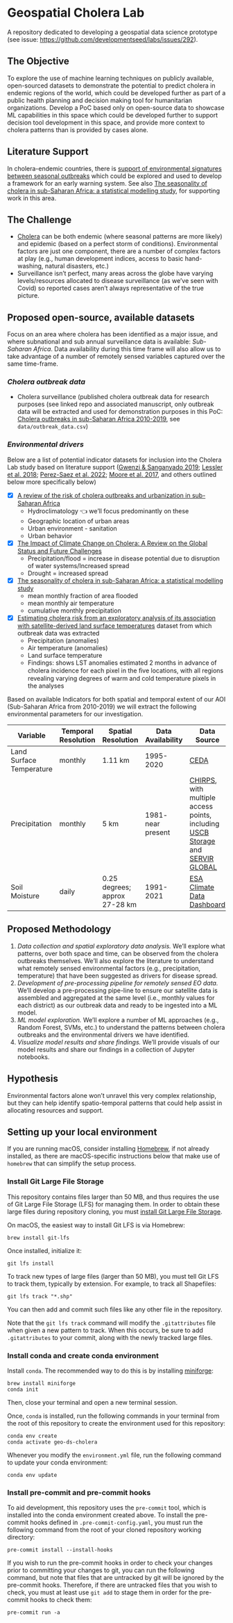 # Geospatial Cholera Lab

A repository dedicated to developing a geospatial data science prototype (see
issue: <https://github.com/developmentseed/labs/issues/292>).

## The Objective

To explore the use of machine learning techniques on publicly available,
open-sourced datasets to demonstrate the potential to predict cholera in endemic
regions of the world, which could be developed further as part of a public
health planning and decision making tool for humanitarian organizations.
Develop a PoC based only on open-source data to showcase ML capabilities in this
space which could be developed further to support decision tool development in
this space, and provide more context to cholera patterns than is provided by
cases alone.

## Literature Support

In cholera-endemic countries, there is
[support of environmental signatures between seasonal outbreaks](https://www.pnas.org/doi/10.1073/pnas.0809654105)
which could be explored and used to develop a framework for an early warning
system.  See also
[The seasonality of cholera in sub-Saharan Africa: a statistical modelling study](https://www.thelancet.com/journals/langlo/article/PIIS2214-109X(22)00007-9/fulltext),
for supporting work in this area.

## The Challenge

* [Cholera](https://www.who.int/news-room/fact-sheets/detail/cholera) can be
  both endemic (where seasonal patterns are more likely) and epidemic (based on
  a perfect storm of conditions).  Environmental factors are just one component,
  there are a number of complex factors at play (e.g., human development
  indices, access to basic hand-washing, natural disasters, etc.)
* Surveillance isn’t perfect, many areas across the globe have varying
  levels/resources allocated to disease surveillance (as we’ve seen with Covid)
  so reported cases aren’t always representative of the true picture.

## Proposed open-source, available datasets

Focus on an area where cholera has been identified as a major issue, and where
subnational and sub annual surveillance data is available: _Sub-Saharan Africa_.
Data availability during this time frame will also allow us to take advantage of
a number of remotely sensed variables captured over the same time-frame.

### _Cholera outbreak data_

* Cholera surveillance (published cholera outbreak data for research purposes
  (see linked repo and associated manuscript, only outbreak data will be
  extracted and used for demonstration purposes in this PoC:
  [Cholera outbreaks in sub-Saharan Africa 2010-2019](https://github.com/HopkinsIDD/cholera_outbreaks_ssa),
  see `data/outbreak_data.csv`)

### _Environmental drivers_

Below are a list of potential indicator datasets for inclusion into the Cholera Lab study based on literature support ([Gwenzi & Sanganyado 2019](https://www.mdpi.com/2078-1547/10/1/1); [Lessler et al. 2018](https://www.sciencedirect.com/science/article/pii/S0140673617330507#sec1); [Perez-Saez et al. 2022](https://www.thelancet.com/journals/langlo/article/PIIS2214-109X(22)00007-9/fulltext); [Moore et al. 2017](https://www.pnas.org/doi/10.1073/pnas.1617218114), and others outlined below more specifically below)

* [x] [A review of the risk of cholera outbreaks and urbanization in sub-Saharan Africa](https://www.sciencedirect.com/science/article/pii/S2588933820300261)
  * Hydroclimatology 👈 we’ll focus predominantly on these
  * Geographic location of urban areas
  * Urban environment - sanitation
  * Urban behavior
* [x] [The Impact of Climate Change on Cholera: A Review on the Global Status and Future Challenges](https://www.mdpi.com/2073-4433/11/5/449)
  * Precipitation/flood = increase in disease potential due to disruption of water systems/Increased spread
  * Drought = increased spread
* [x] [The seasonality of cholera in sub-Saharan Africa: a statistical modelling study](https://www.thelancet.com/journals/langlo/article/PIIS2214-109X(22)00007-9/fulltext)
  * mean monthly fraction of area flooded
  * mean monthly air temperature
  * cumulative monthly precipitation
* [x] [Estimating cholera risk from an exploratory analysis of its association with satellite-derived land surface temperatures](https://www.researchgate.net/publication/331555046_Estimating_cholera_risk_from_an_exploratory_analysis_of_its_association_with_satellite-derived_land_surface_temperatures) dataset from which outbreak data was extracted
  * Precipitation (anomalies)
  * Air temperature (anomalies)
  * Land surface temperature
  * Findings: shows LST anomalies estimated 2 months in advance of cholera incidence for each pixel in the ﬁve locations, with all regions revealing varying degrees of warm and cold temperature pixels in the analyses

Based on available Indicators for both spatial and temporal extent of our AOI (Sub-Saharan Africa from 2010-2019) we will extract the following environmental parameters for our investigation.

| Variable | Temporal Resolution | Spatial Resolution | Data Availability | Data Source |
|---------- | ------------------- | ------------------ | ------------------| ------------ |
| Land Surface Temperature | monthly | 1.11 km | 1995-2020 | [CEDA](https://catalogue.ceda.ac.uk/uuid/785ef9d3965442669bff899540747e28) |
| Precipitation | monthly | 5 km | 1981- near present | [CHIRPS](https://catalogue.ceda.ac.uk/uuid/785ef9d3965442669bff899540747e28), with multiple access points, including [USCB Storage](https://data.chc.ucsb.edu/products/CHIRPS-2.0/) and [SERVIR GLOBAL](https://climateserv.servirglobal.net/map?data=ucsbchirps) |
| Soil Moisture | daily | 0.25 degrees; approx 27-28 km | 1991-2021 | [ESA Climate Data Dashboard](https://climate.esa.int/en/odp/#/project/soil-moisture)|

## Proposed Methodology

1. _Data collection and spatial exploratory data analysis._ We’ll explore what
   patterns, over both space and time, can be observed from the cholera
   outbreaks themselves.  We’ll also explore the literature to understand what
   remotely sensed environmental factors (e.g., precipitation, temperature) that
   have been suggested as drivers for disease spread.
1. _Development of pre-processing pipeline for remotely sensed EO data._ We’ll
   develop a pre-processing pipe-line to ensure our satellite data is assembled
   and aggregated at the same level (i.e., monthly values for each district) as
   our outbreak data and ready to be ingested into a ML model.
1. _ML model exploration._ We’ll explore a number of ML approaches (e.g., Random
   Forest, SVMs, etc.) to understand the patterns between cholera outbreaks and
   the environmental drivers we have identified.
1. _Visualize model results and share findings._ We’ll provide visuals of our
   model results and share our findings in a collection of Jupyter notebooks.

## Hypothesis

Environmental factors alone won’t unravel this very complex
relationship, but they can help identify spatio-temporal patterns that could
help assist in allocating resources and support.

## Setting up your local environment

If you are running macOS, consider installing [Homebrew](https://brew.sh/), if
not already installed, as there are macOS-specific instructions below that make
use of `homebrew` that can simplify the setup process.

### Install Git Large File Storage

This repository contains files larger than 50 MB, and thus requires the use of
Git Large File Storage (LFS) for managing them.  In order to obtain these large
files during repository cloning, you must [install Git Large File Storage].

On macOS, the easiest way to install Git LFS is via Homebrew:

```plain
brew install git-lfs
```

Once installed, initialize it:

```plain
git lfs install
```

To track new types of large files (larger than 50 MB), you must tell Git LFS to
track them, typically by extension.  For example, to track all Shapefiles:

```plain
git lfs track "*.shp"
```

You can then add and commit such files like any other file in the repository.

Note that the `git lfs track` command will modify the `.gitattributes` file when
given a new pattern to track.  When this occurs, be sure to add `.gitattributes`
to your commit, along with the newly tracked large files.

[Install Git Large File Storage]:
  https://docs.github.com/en/repositories/working-with-files/managing-large-files/installing-git-large-file-storage

### Install conda and create conda environment

Install `conda`.  The recommended way to do this is by installing
[miniforge](https://github.com/conda-forge/miniforge):

```plain
brew install miniforge
conda init
```

Then, close your terminal and open a new terminal session.

Once, `conda` is installed, run the following commands in your terminal from the
root of this repository to create the environment used for this repository:

```plain
conda env create
conda activate geo-ds-cholera
```

Whenever you modify the `environment.yml` file, run the following command to
update your conda environment:

```plain
conda env update
```

### Install pre-commit and pre-commit hooks

To aid development, this repository uses the `pre-commit` tool, which is
installed into the conda environment created above.  To install the pre-commit
hooks defined in `.pre-commit-config.yaml`, you must run the following command
from the root of your cloned repository working directory:

```plain
pre-commit install --install-hooks
```

If you wish to run the pre-commit hooks in order to check your changes prior to
committing your changes to git, you can run the following command, but note that
files that are untracked by git will be ignored by the pre-commit hooks.
Therefore, if there are untracked files that you wish to check, you must at
least use `git add` to stage them in order for the pre-commit hooks to check
them:

```plain
pre-commit run -a
```
